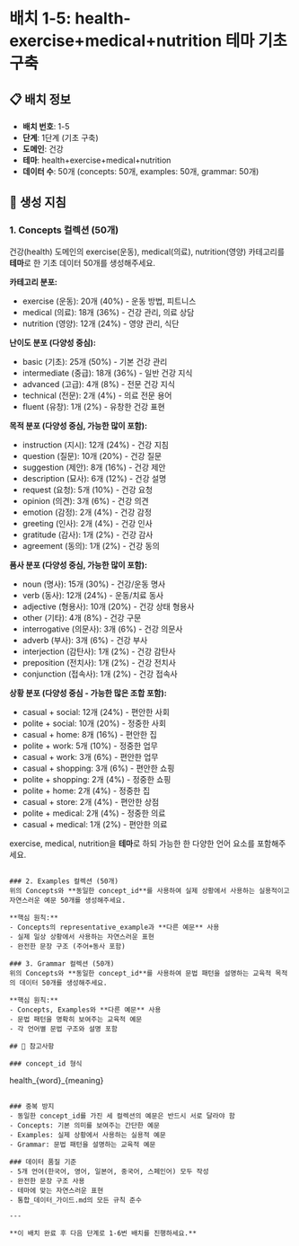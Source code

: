 # 배치 1-5: health-exercise+medical+nutrition 테마 기초 구축

## 📋 배치 정보
- **배치 번호**: 1-5
- **단계**: 1단계 (기초 구축)
- **도메인**: 건강
- **테마**: health+exercise+medical+nutrition
- **데이터 수**: 50개 (concepts: 50개, examples: 50개, grammar: 50개)

## 🎯 생성 지침

### 1. Concepts 컬렉션 (50개)
건강(health) 도메인의 exercise(운동), medical(의료), nutrition(영양) 카테고리를 **테마**로 한 기초 데이터 50개를 생성해주세요.

**카테고리 분포:**
- exercise (운동): 20개 (40%) - 운동 방법, 피트니스
- medical (의료): 18개 (36%) - 건강 관리, 의료 상담
- nutrition (영양): 12개 (24%) - 영양 관리, 식단

**난이도 분포 (다양성 중심):**
- basic (기초): 25개 (50%) - 기본 건강 관리
- intermediate (중급): 18개 (36%) - 일반 건강 지식
- advanced (고급): 4개 (8%) - 전문 건강 지식
- technical (전문): 2개 (4%) - 의료 전문 용어
- fluent (유창): 1개 (2%) - 유창한 건강 표현

**목적 분포 (다양성 중심, 가능한 많이 포함):**
- instruction (지시): 12개 (24%) - 건강 지침
- question (질문): 10개 (20%) - 건강 질문
- suggestion (제안): 8개 (16%) - 건강 제안
- description (묘사): 6개 (12%) - 건강 설명
- request (요청): 5개 (10%) - 건강 요청
- opinion (의견): 3개 (6%) - 건강 의견
- emotion (감정): 2개 (4%) - 건강 감정
- greeting (인사): 2개 (4%) - 건강 인사
- gratitude (감사): 1개 (2%) - 건강 감사
- agreement (동의): 1개 (2%) - 건강 동의

**품사 분포 (다양성 중심, 가능한 많이 포함):**
- noun (명사): 15개 (30%) - 건강/운동 명사
- verb (동사): 12개 (24%) - 운동/치료 동사
- adjective (형용사): 10개 (20%) - 건강 상태 형용사
- other (기타): 4개 (8%) - 건강 구문
- interrogative (의문사): 3개 (6%) - 건강 의문사
- adverb (부사): 3개 (6%) - 건강 부사
- interjection (감탄사): 1개 (2%) - 건강 감탄사
- preposition (전치사): 1개 (2%) - 건강 전치사
- conjunction (접속사): 1개 (2%) - 건강 접속사

**상황 분포 (다양성 중심 - 가능한 많은 조합 포함):**
- casual + social: 12개 (24%) - 편안한 사회
- polite + social: 10개 (20%) - 정중한 사회
- casual + home: 8개 (16%) - 편안한 집
- polite + work: 5개 (10%) - 정중한 업무
- casual + work: 3개 (6%) - 편안한 업무
- casual + shopping: 3개 (6%) - 편안한 쇼핑
- polite + shopping: 2개 (4%) - 정중한 쇼핑
- polite + home: 2개 (4%) - 정중한 집
- casual + store: 2개 (4%) - 편안한 상점
- polite + medical: 2개 (4%) - 정중한 의료
- casual + medical: 1개 (2%) - 편안한 의료

exercise, medical, nutrition을 **테마**로 하되 가능한 한 다양한 언어 요소를 포함해주세요.

```

### 2. Examples 컬렉션 (50개)
위의 Concepts와 **동일한 concept_id**를 사용하여 실제 상황에서 사용하는 실용적이고 자연스러운 예문 50개를 생성해주세요.

**핵심 원칙:**
- Concepts의 representative_example과 **다른 예문** 사용
- 실제 일상 상황에서 사용하는 자연스러운 표현
- 완전한 문장 구조 (주어+동사 포함)

### 3. Grammar 컬렉션 (50개)
위의 Concepts와 **동일한 concept_id**를 사용하여 문법 패턴을 설명하는 교육적 목적의 데이터 50개를 생성해주세요.

**핵심 원칙:**
- Concepts, Examples와 **다른 예문** 사용
- 문법 패턴을 명확히 보여주는 교육적 예문
- 각 언어별 문법 구조와 설명 포함

## 📝 참고사항

### concept_id 형식
```
health_{word}_{meaning}
```

### 중복 방지
- 동일한 concept_id를 가진 세 컬렉션의 예문은 반드시 서로 달라야 함
- Concepts: 기본 의미를 보여주는 간단한 예문
- Examples: 실제 상황에서 사용하는 실용적 예문  
- Grammar: 문법 패턴을 설명하는 교육적 예문

### 데이터 품질 기준
- 5개 언어(한국어, 영어, 일본어, 중국어, 스페인어) 모두 작성
- 완전한 문장 구조 사용
- 테마에 맞는 자연스러운 표현
- 통합_데이터_가이드.md의 모든 규칙 준수

---

**이 배치 완료 후 다음 단계로 1-6번 배치를 진행하세요.**